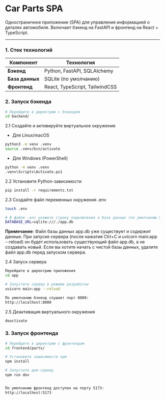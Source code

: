 # Car Parts SPA

Одностраничное приложение (SPA) для управления информацией о деталях автомобиля. Включает бэкенд на FastAPI и фронтенд на React + TypeScript.

---

### 1. Стек технологий

| **Компонент**    | **Технология**                     |
|------------------|------------------------------------|
| **Бэкенд**       | Python, FastAPI, SQLAlchemy        |
| **База данных**  | SQLite (по умолчанию)              |
| **Фронтенд**     | React, TypeScript, TailwindCSS     |



### 2. Запуск бэкенда

```bash
# Перейдите в директрию с бэкендом
cd backend/
``` 

2.1 Создайте и активируйте виртуальное окружение

- Для Linux/macOS
```bash
python3 -m venv .venv
source .venv/bin/activate
```

- Для Windows (PowerShell)
```bash
python -m venv .venv
.venv\Scripts\Activate.ps1
```

2.2 Установите Python-зависимости

```bash
pip install -r requirements.txt
```

2.3 Создайте файл переменных окружения .env
```bash
touch .env

# В файле .env укажите строку подключения к базе данных (по умолчанию SQLite):
DATABASE_URL=sqlite:///./app.db 
```

**Примечание**: Файл базы данных app.db уже существует и содержит данные. При запуске сервера (после нажатия Ctrl+C и uvicorn main:app --reload) он будет использовать существующий файл app.db, а не создавать новый. Если вы хотите начать с чистой базы данных, удалите файл app.db перед запуском сервера.

2.4 Запуск сервера
```bash
Перейдите в директрию приложения
cd app 

# Запустите сервер в режиме разработки
uvicorn main:app --reload

По умолчанию бэкенд слушает порт 8000:
http://localhost:8000

```

2.5 Деактивация виртуального окружения
```bash
deactivate 
``` 

### 3. Запуск фронтенда

```bash
# Перейдите в директрию с фронтендом
cd frontend/parts/

# Установите зависимости npm
npm install

# Запустите дев-сервер
npm run dev


По умолчанию фронтенд доступен на порту 5173:
http://localhost:5173

```

